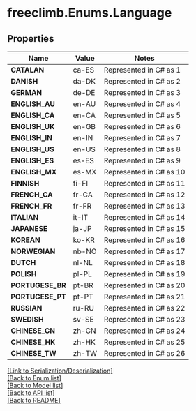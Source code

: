 # freeclimb.Enums.Language

## Properties

Name | Value | Notes
------------ | ------------- | -------------
**CATALAN** | ca-ES | Represented in C# as 1
**DANISH** | da-DK | Represented in C# as 2
**GERMAN** | de-DE | Represented in C# as 3
**ENGLISH_AU** | en-AU | Represented in C# as 4
**ENGLISH_CA** | en-CA | Represented in C# as 5
**ENGLISH_UK** | en-GB | Represented in C# as 6
**ENGLISH_IN** | en-IN | Represented in C# as 7
**ENGLISH_US** | en-US | Represented in C# as 8
**ENGLISH_ES** | es-ES | Represented in C# as 9
**ENGLISH_MX** | es-MX | Represented in C# as 10
**FINNISH** | fi-FI | Represented in C# as 11
**FRENCH_CA** | fr-CA | Represented in C# as 12
**FRENCH_FR** | fr-FR | Represented in C# as 13
**ITALIAN** | it-IT | Represented in C# as 14
**JAPANESE** | ja-JP | Represented in C# as 15
**KOREAN** | ko-KR | Represented in C# as 16
**NORWEGIAN** | nb-NO | Represented in C# as 17
**DUTCH** | nl-NL | Represented in C# as 18
**POLISH** | pl-PL | Represented in C# as 19
**PORTUGESE_BR** | pt-BR | Represented in C# as 20
**PORTUGESE_PT** | pt-PT | Represented in C# as 21
**RUSSIAN** | ru-RU | Represented in C# as 22
**SWEDISH** | sv-SE | Represented in C# as 23
**CHINESE_CN** | zh-CN | Represented in C# as 24
**CHINESE_HK** | zh-HK | Represented in C# as 25
**CHINESE_TW** | zh-TW | Represented in C# as 26


[[Link to Serialization/Deserialization]](../README.md#documentation-for-serialization-deserialization)<br /> 
[[Back to Enum list]](../README.md#documentation-for-enums)<br /> 
[[Back to Model list]](../README.md#documentation-for-models)<br /> 
[[Back to API list]](../README.md#documentation-for-api-endpoints) <br /> 
[[Back to README]](../README.md) <br /> 
